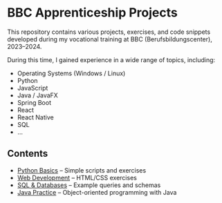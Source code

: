 # BBC Apprenticeship Projects

This repository contains various projects, exercises, and code snippets developed during my vocational training at BBC (Berufsbildungscenter), 2023–2024.

During this time, I gained experience in a wide range of topics, including:

- Operating Systems (Windows / Linux)
- Python
- JavaScript
- Java / JavaFX
- Spring Boot
- React
- React Native
- SQL
- ...

## Contents

- [Python Basics](./01_python_grundlagen) – Simple scripts and exercises
- [Web Development](./02_webentwicklung) – HTML/CSS exercises
- [SQL & Databases](./03_sql_datenbanken) – Example queries and schemas
- [Java Practice](./04_java_übung) – Object-oriented programming with Java
